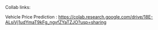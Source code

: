 Collab links:

Vehicle Price Prediction : https://colab.research.google.com/drive/18E-ALsiVj1udYmaT9kFg_ngvfZYaTZJO?usp=sharing
